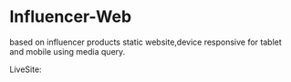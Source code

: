# Influencer-Web
based on influencer products static website,device responsive for tablet and mobile using media query.

LiveSite:
